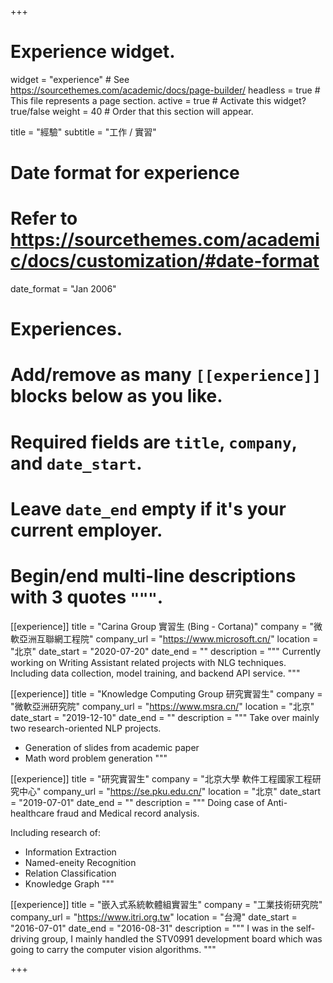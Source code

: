 +++
# Experience widget.
widget = "experience"  # See https://sourcethemes.com/academic/docs/page-builder/
headless = true  # This file represents a page section.
active = true  # Activate this widget? true/false
weight = 40  # Order that this section will appear.

title = "經驗"
subtitle = "工作 / 實習"

# Date format for experience
#   Refer to https://sourcethemes.com/academic/docs/customization/#date-format
date_format = "Jan 2006"

# Experiences.
#   Add/remove as many `[[experience]]` blocks below as you like.
#   Required fields are `title`, `company`, and `date_start`.
#   Leave `date_end` empty if it's your current employer.
#   Begin/end multi-line descriptions with 3 quotes `"""`.
[[experience]]
  title = "Carina Group 實習生 (Bing - Cortana)"
  company = "微軟亞洲互聯網工程院"
  company_url = "https://www.microsoft.cn/"
  location = "北京"
  date_start = "2020-07-20"
  date_end = ""
  description = """
  Currently working on Writing Assistant related projects with NLG techniques.
  Including data collection, model training, and backend API service.
  """

[[experience]]
  title = "Knowledge Computing Group 研究實習生"
  company = "微軟亞洲研究院"
  company_url = "https://www.msra.cn/"
  location = "北京"
  date_start = "2019-12-10"
  date_end = ""
  description = """
  Take over mainly two research-oriented NLP projects.

  * Generation of slides from academic paper
  * Math word problem generation
  """

[[experience]]
  title = "研究實習生"
  company = "北京大學 軟件工程國家工程研究中心"
  company_url = "https://se.pku.edu.cn/"
  location = "北京"
  date_start = "2019-07-01"
  date_end = ""
  description = """
  Doing case of Anti-healthcare fraud and Medical record analysis.

  Including research of:
  
  * Information Extraction
  * Named-eneity Recognition
  * Relation Classification
  * Knowledge Graph
  """

[[experience]]
  title = "嵌入式系統軟體組實習生"
  company = "工業技術研究院"
  company_url = "https://www.itri.org.tw"
  location = "台灣"
  date_start = "2016-07-01"
  date_end = "2016-08-31"
  description = """
  I was in the self-driving group, I mainly handled the STV0991 development board which was going to carry the computer vision algorithms.
  """

+++
